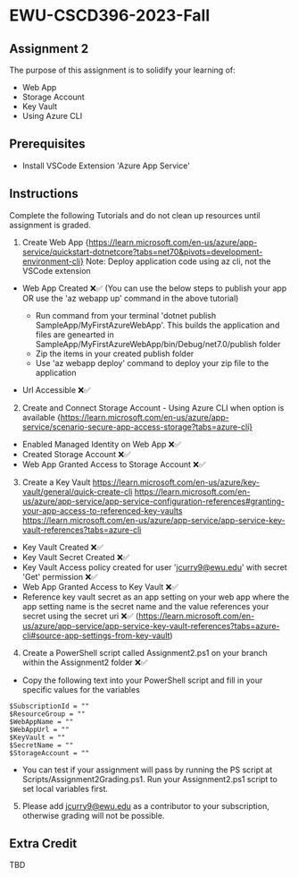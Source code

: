 # EWU-CSCD396-2023-Fall

## Assignment 2

The purpose of this assignment is to solidify your learning of:

- Web App
- Storage Account
- Key Vault
- Using Azure CLI

## Prerequisites

- Install VSCode Extension 'Azure App Service'

## Instructions

Complete the following Tutorials and do not clean up resources until assignment is graded.

1. Create Web App
   {https://learn.microsoft.com/en-us/azure/app-service/quickstart-dotnetcore?tabs=net70&pivots=development-environment-cli}
   Note: Deploy application code using az cli, not the VSCode extension

- Web App Created ❌✅
  (You can use the below steps to publish your app OR use the 'az webapp up' command in the above tutorial)

  - Run command from your terminal 'dotnet publish SampleApp/MyFirstAzureWebApp'. This builds the application and files are genearted in SampleApp/MyFirstAzureWebApp/bin/Debug/net7.0/publish folder
  - Zip the items in your created publish folder
  - Use 'az webapp deploy' command to deploy your zip file to the application

- Url Accessible ❌✅

2. Create and Connect Storage Account - Using Azure CLI when option is available
   {https://learn.microsoft.com/en-us/azure/app-service/scenario-secure-app-access-storage?tabs=azure-cli}

- Enabled Managed Identity on Web App ❌✅
- Created Storage Account ❌✅
- Web App Granted Access to Storage Account ❌✅

3. Create a Key Vault
   https://learn.microsoft.com/en-us/azure/key-vault/general/quick-create-cli
   https://learn.microsoft.com/en-us/azure/app-service/app-service-configuration-references#granting-your-app-access-to-referenced-key-vaults
   https://learn.microsoft.com/en-us/azure/app-service/app-service-key-vault-references?tabs=azure-cli

- Key Vault Created ❌✅
- Key Vault Secret Created ❌✅
- Key Vault Access policy created for user 'jcurry9@ewu.edu' with secret 'Get' permission ❌✅
- Web App Granted Access to Key Vault ❌✅
- Reference key vault secret as an app setting on your web app where the app setting name is the secret name and the value references your secret using the secret uri ❌✅
  (https://learn.microsoft.com/en-us/azure/app-service/app-service-key-vault-references?tabs=azure-cli#source-app-settings-from-key-vault)

4. Create a PowerShell script called Assignment2.ps1 on your branch within the Assignment2 folder ❌✅

- Copy the following text into your PowerShell script and fill in your specific values for the variables
```
$SubscriptionId = ""
$ResourceGroup = ""
$WebAppName = ""
$WebAppUrl = ""
$KeyVault = ""
$SecretName = ""
$StorageAccount = ""
```
- You can test if your assignment will pass by running the PS script at Scripts/Assignment2Grading.ps1. Run your Assignment2.ps1 script to set local variables first.

5. Please add jcurry9@ewu.edu as a contributor to your subscription, otherwise grading will not be possible.


## Extra Credit

TBD
